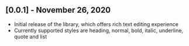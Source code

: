 ## [0.0.1] - November 26, 2020

* Initial release of the library, which offers rich text editing experience
* Currently supported styles are heading, normal, bold, italic, underline, quote and list
